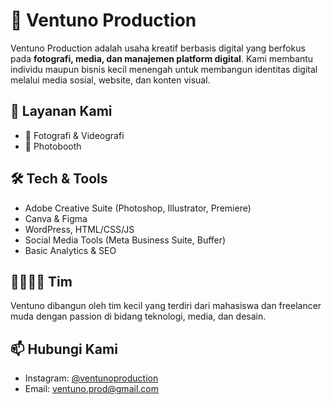# 🌟 Ventuno Production

Ventuno Production adalah usaha kreatif berbasis digital yang berfokus pada **fotografi, media, dan manajemen platform digital**. Kami membantu individu maupun bisnis kecil menengah untuk membangun identitas digital melalui media sosial, website, dan konten visual.

## 🎯 Layanan Kami
- 📸 Fotografi & Videografi
- 🎨 Photobooth


## 🛠️ Tech & Tools
- Adobe Creative Suite (Photoshop, Illustrator, Premiere)
- Canva & Figma
- WordPress, HTML/CSS/JS
- Social Media Tools (Meta Business Suite, Buffer)
- Basic Analytics & SEO

## 👨‍👩‍👧‍👦 Tim
Ventuno dibangun oleh tim kecil yang terdiri dari mahasiswa dan freelancer muda dengan passion di bidang teknologi, media, dan desain.

## 📫 Hubungi Kami
- Instagram: [@ventunoproduction](https://instagram.com/ventunoproduction)  
- Email: ventuno.prod@gmail.com  
